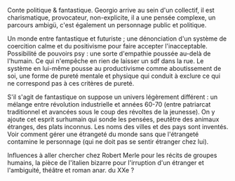 Conte politique & fantastique. Georgio arrive au sein d'un collectif, il est 
charismatique, provocateur, non­-explicite, il a une pensée complexe, un parcours 
ambigü, c'est également un personnage public et politique.

Un monde entre fantastique et futuriste ; une dénonciation d'un système de coercition 
calme et du positivisme pour faire accepter l'inacceptable. Possibilité de pouvoirs psy : 
une sorte d'empathie poussée au­-delà de l'humain. Ce qui n'empêche en rien de laisser 
un sdf dans la rue. Le système en lui-­même pousse au productivisme comme 
aboutissement de soi, une forme de pureté mentale et physique qui conduit à exclure ce 
qui ne correspond pas à ces critères de pureté.

S'il s'agit de fantastique on suppose un univers légèrement différent : un mélange entre 
révolution industrielle et années 60­-70 (entre patriarcat traditionnel et avancées sous le 
coup des révoltes de la jeunesse). On y ajoute cet esprit surhumain qui sonde les 
pensées, peut­être des animaux étranges, des plats inconnus. Les noms des villes et des 
pays sont inventés. Voir comment gérer une étrangeté du monde sans que l'étrangeté
contamine le personnage (qui ne doit pas se sentir étranger chez lui).

Influences à aller chercher chez Robert Merle pour les récits de groupes
humains, la pièce de l'italien bizarre pour l'irruption d'un étranger et
l'ambiguité, théâtre et roman anar. du XXe ?
